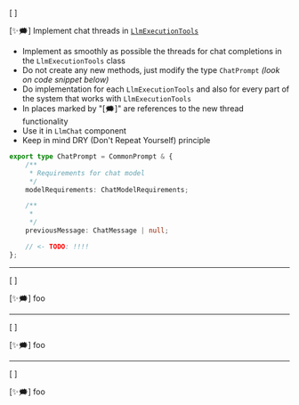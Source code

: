 [ ]

[✨🗯] Implement chat threads in [`LlmExecutionTools`](/src/execution/LlmExecutionTools.ts)

-   Implement as smoothly as possible the threads for chat completions in the `LlmExecutionTools` class
-   Do not create any new methods, just modify the type `ChatPrompt` _(look on code snippet below)_
-   Do implementation for each `LlmExecutionTools` and also for every part of the system that works with `LlmExecutionTools`
-   In places marked by "[🗯]" are references to the new thread functionality
-   Use it in `LlmChat` component
-   Keep in mind DRY (Don't Repeat Yourself) principle

```typescript
export type ChatPrompt = CommonPrompt & {
    /**
     * Requirements for chat model
     */
    modelRequirements: ChatModelRequirements;

    /**
     *
     */
    previousMessage: ChatMessage | null;

    // <- TODO: !!!!
};
```

---

[ ]

[✨🗯] foo

---

[ ]

[✨🗯] foo

---

[ ]

[✨🗯] foo

